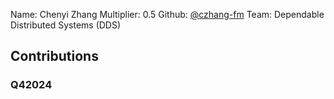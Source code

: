 Name: Chenyi Zhang
Multiplier: 0.5
Github: [@czhang-fm](https://github.com/czhang-fm)
Team: Dependable Distributed Systems (DDS)

## Contributions
### Q42024
